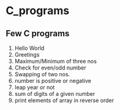 # C_programs
## Few C programs
1. Hello World
2. Greetings
3. Maximum/Minimum of three nos
4. Check for even/odd number
5. Swapping of two nos.
6. number is positive or negative
7. leap year or not
8. sum of digits of a given number
9. print elements of array in reverse order 
